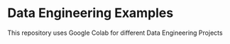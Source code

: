 # Data Engineering Examples
This repository uses Google Colab for different Data Engineering Projects
